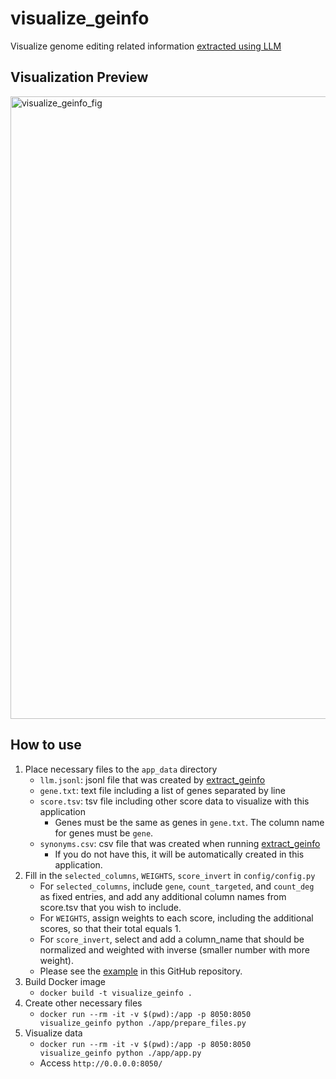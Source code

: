 # visualize_geinfo
Visualize genome editing related information [extracted using LLM](https://github.com/szktkyk/extract_geinfo)

## Visualization Preview
<img width="996" alt="visualize_geinfo_fig" src="https://github.com/szktkyk/visualize_geinfo/assets/82294709/f1db2b7a-750f-43b3-928a-d13a125af899">


## How to use
1. Place necessary files to the `app_data` directory
    - `llm.jsonl`: jsonl file that was created by [extract_geinfo](https://github.com/szktkyk/extract_geinfo)
    - `gene.txt`: text file including a list of genes separated by line
    - `score.tsv`: tsv file including other score data to visualize with this application
        - Genes must be the same as genes in `gene.txt`. The column name for genes must be `gene`.
        <!-- - Only columns with names ending in `_score` will be loaded in this application. Please see the example in this GitHub.repository. -->
    - `synonyms.csv`: csv file that was created when running [extract_geinfo](https://github.com/szktkyk/extract_geinfo)
        - If you do not have this, it will be automatically created in this application.
1. Fill in the `selected_columns`, `WEIGHTS`, `score_invert` in `config/config.py`
    - For `selected_columns`, include `gene`, `count_targeted`, and `count_deg` as fixed entries, and add any additional column names from score.tsv that you wish to include.
    - For `WEIGHTS`, assign weights to each score, including the additional scores, so that their total equals 1.
    - For `score_invert`, select and add a column_name that should be normalized and weighted with inverse (smaller number with more weight).
    - Please see the [example](https://github.com/szktkyk/visualize_geinfo/blob/main/config.py) in this GitHub repository.
1. Build Docker image
    - `docker build -t visualize_geinfo .`
1. Create other necessary files
    - `docker run --rm -it -v $(pwd):/app -p 8050:8050 visualize_geinfo python ./app/prepare_files.py`
1. Visualize data
    - `docker run --rm -it -v $(pwd):/app -p 8050:8050 visualize_geinfo python ./app/app.py`
    - Access `http://0.0.0.0:8050/`

